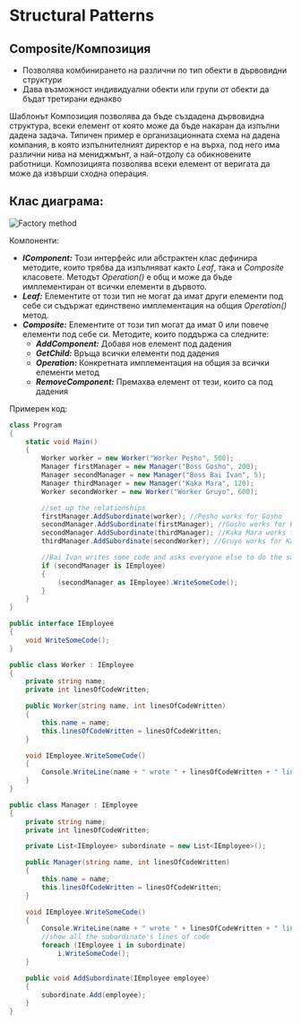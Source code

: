 # Structural Patterns

## Composite/Композиция

 * Позволява комбинирането на различни по тип обекти в дървовидни структури
 * Дава възможност индивидуални обекти или групи от обекти да бъдат третирани еднакво

Шаблонът Композиция позволява да бъде създадена дървовидна структура, всеки елемент от която може да бъде накаран да изпълни дадена задача. Типичен пример е организационната схема на дадена компания, в която изпълнителният директор е на върха, под него има различни нива на мениджмънт, а най-отдолу са обикновените работници. Композицията позволява всеки елемент от веригата да може да извърши сходна операция.

## Клас диаграма:

![Factory method](http://www.devlake.com/design-patterns/composite/composite1.png)

Компоненти:

 * *__IComponent:__* Този интерфейс или абстрактен клас дефинира методите, които трябва да изпълняват както *Leaf*, така и *Composite* класовете. Методът *Operation()* е общ и може да бъде имплементиран от всички елементи в дървото.
 * *__Leaf:__* Елементите от този тип не могат да имат други елементи под себе си съдържат единствено имплементация на общия *Operation()* метод.
 * *__Composite:__* Елементите от този тип могат да имат 0 или повече елементи под себе си. Методите, които поддържа са следните:
 	* *__AddComponent:__* Добавя нов елемент под дадения
 	* *__GetChild:__* Връща всички елементи под дадения 
 	* *__Operation:__* Конкретната имплементация на общия за всички елементи метод
 	* *__RemoveComponent:__* Премахва елемент от тези, които са под дадения
 

Примерен код:

```cs
class Program
{
    static void Main()
    {
        Worker worker = new Worker("Worker Pesho", 500);
        Manager firstManager = new Manager("Boss Gosho", 200);
        Manager secondManager = new Manager("Boss Bai Ivan", 5);
        Manager thirdManager = new Manager("Kaka Mara", 120);
        Worker secondWorker = new Worker("Worker Gruyo", 600);

        //set up the relationships
        firstManager.AddSubordinate(worker); //Pesho works for Gosho
        secondManager.AddSubordinate(firstManager); //Gosho works for Bai Ivan
        secondManager.AddSubordinate(thirdManager); //Kaka Mara works for Bai Ivan
        thirdManager.AddSubordinate(secondWorker); //Gruyo works for Kaka Mara

        //Bai Ivan writes some code and asks everyone else to do the same
        if (secondManager is IEmployee)
        {
        	(secondManager as IEmployee).WriteSomeCode();
        }
    }
}

public interface IEmployee
{
    void WriteSomeCode();
}

public class Worker : IEmployee
{
    private string name;
    private int linesOfCodeWritten;

    public Worker(string name, int linesOfCodeWritten)
    {
        this.name = name;
        this.linesOfCodeWritten = linesOfCodeWritten;
    }

    void IEmployee.WriteSomeCode()
    {
        Console.WriteLine(name + " wrote " + linesOfCodeWritten + " lines of code.");
    }
}

public class Manager : IEmployee
{
    private string name;
    private int linesOfCodeWritten;

    private List<IEmployee> subordinate = new List<IEmployee>();

    public Manager(string name, int linesOfCodeWritten)
    {
        this.name = name;
        this.linesOfCodeWritten = linesOfCodeWritten;
    }

    void IEmployee.WriteSomeCode()
    {
        Console.WriteLine(name + " wrote " + linesOfCodeWritten + " lines of code.");
        //show all the subordinate's lines of code
        foreach (IEmployee i in subordinate)
            i.WriteSomeCode();
    }

    public void AddSubordinate(IEmployee employee)
    {
        subordinate.Add(employee);
    }
}
```